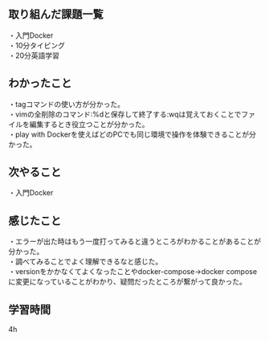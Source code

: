 ## 取り組んだ課題一覧
・入門Docker
<br>・10分タイピング
<br>・20分英語学習


## わかったこと
・tagコマンドの使い方が分かった。
<br>・vimの全削除のコマンド:%dと保存して終了する:wqは覚えておくことでファイルを編集するとき役立つことが分かった。
<br>・play with Dockerを使えばどのPCでも同じ環境で操作を体験できることが分かった。


## 次やること
・入門Docker

## 感じたこと
・エラーが出た時はもう一度打ってみると違うところがわかることがあることが分かった。
<br>・調べてみることでよく理解できるなと感じた。
<br>・versionをかかなくてよくなったことやdocker-compose→docker composeに変更になっていることがわかり、疑問だったところが繋がって良かった。

## 学習時間
4h
